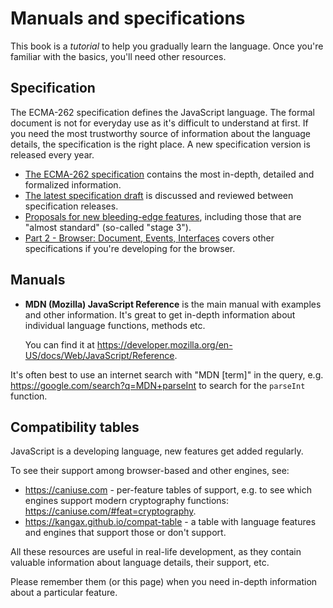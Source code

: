 
# Manuals and specifications

This book is a *tutorial* to help you gradually learn the language. Once you're familiar with the basics, you'll need other resources.

## Specification

The ECMA-262 specification defines the JavaScript language. The formal document is not for everyday use as it's difficult to understand at first. If you need the most trustworthy source of information about the language details, the specification is the right place. A new specification version is released every year. 

- [The ECMA-262 specification](https://www.ecma-international.org/publications/standards/Ecma-262.htm) contains the most in-depth, detailed and formalized information.
- [The latest specification draft](https://tc39.es/ecma262/) is discussed and reviewed between specification releases.
- [Proposals for new bleeding-edge features](https://github.com/tc39/proposals), including those that are "almost standard" (so-called "stage 3").
- [Part 2 - Browser: Document, Events, Interfaces](info:browser-environment) covers other specifications if you're developing for the browser.

## Manuals

- **MDN (Mozilla) JavaScript Reference** is the main manual with examples and other information. It's great to get in-depth information about individual language functions, methods etc.

    You can find it at <https://developer.mozilla.org/en-US/docs/Web/JavaScript/Reference>.

It's often best to use an internet search with "MDN [term]" in the query, e.g. <https://google.com/search?q=MDN+parseInt> to search for the `parseInt` function.

## Compatibility tables

JavaScript is a developing language, new features get added regularly.

To see their support among browser-based and other engines, see:

- <https://caniuse.com> - per-feature tables of support, e.g. to see which engines support modern cryptography functions: <https://caniuse.com/#feat=cryptography>.
- <https://kangax.github.io/compat-table> - a table with language features and engines that support those or don't support.

All these resources are useful in real-life development, as they contain valuable information about language details, their support, etc.

Please remember them (or this page) when you need in-depth information about a particular feature.
